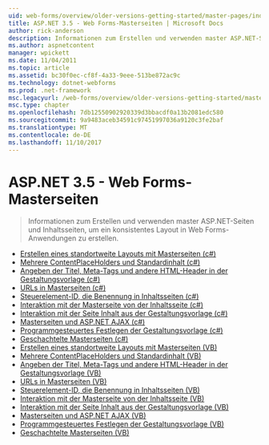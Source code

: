 ```yaml
---
uid: web-forms/overview/older-versions-getting-started/master-pages/index
title: ASP.NET 3.5 - Web Forms-Masterseiten | Microsoft Docs
author: rick-anderson
description: Informationen zum Erstellen und verwenden master ASP.NET-Seiten und Inhaltsseiten, um ein konsistentes Layout in Web Forms-Anwendungen zu erstellen.
ms.author: aspnetcontent
manager: wpickett
ms.date: 11/04/2011
ms.topic: article
ms.assetid: bc30f0ec-cf8f-4a33-9eee-513be872ac9c
ms.technology: dotnet-webforms
ms.prod: .net-framework
msc.legacyurl: /web-forms/overview/older-versions-getting-started/master-pages
msc.type: chapter
ms.openlocfilehash: 7db12550902920339d3bbacdf0a13b2081edc580
ms.sourcegitcommit: 9a9483aceb34591c97451997036a9120c3fe2baf
ms.translationtype: MT
ms.contentlocale: de-DE
ms.lasthandoff: 11/10/2017
---
```

<a name="aspnet-35---web-forms-master-pages"></a>ASP.NET 3.5 - Web Forms-Masterseiten
====================
> Informationen zum Erstellen und verwenden master ASP.NET-Seiten und Inhaltsseiten, um ein konsistentes Layout in Web Forms-Anwendungen zu erstellen.


- [Erstellen eines standortweite Layouts mit Masterseiten (c#)](creating-a-site-wide-layout-using-master-pages-cs.md)
- [Mehrere ContentPlaceHolders und Standardinhalt (c#)](multiple-contentplaceholders-and-default-content-cs.md)
- [Angeben der Titel, Meta-Tags und andere HTML-Header in der Gestaltungsvorlage (c#)](specifying-the-title-meta-tags-and-other-html-headers-in-the-master-page-cs.md)
- [URLs in Masterseiten (c#)](urls-in-master-pages-cs.md)
- [Steuerelement-ID, die Benennung in Inhaltsseiten (c#)](control-id-naming-in-content-pages-cs.md)
- [Interaktion mit der Masterseite von der Inhaltsseite (c#)](interacting-with-the-master-page-from-the-content-page-cs.md)
- [Interaktion mit der Seite Inhalt aus der Gestaltungsvorlage (c#)](interacting-with-the-content-page-from-the-master-page-cs.md)
- [Masterseiten und ASP.NET AJAX (c#)](master-pages-and-asp-net-ajax-cs.md)
- [Programmgesteuertes Festlegen der Gestaltungsvorlage (c#)](specifying-the-master-page-programmatically-cs.md)
- [Geschachtelte Masterseiten (c#)](nested-master-pages-cs.md)
- [Erstellen eines standortweite Layouts mit Masterseiten (VB)](creating-a-site-wide-layout-using-master-pages-vb.md)
- [Mehrere ContentPlaceHolders und Standardinhalt (VB)](multiple-contentplaceholders-and-default-content-vb.md)
- [Angeben der Titel, Meta-Tags und andere HTML-Header in der Gestaltungsvorlage (VB)](specifying-the-title-meta-tags-and-other-html-headers-in-the-master-page-vb.md)
- [URLs in Masterseiten (VB)](urls-in-master-pages-vb.md)
- [Steuerelement-ID, die Benennung in Inhaltsseiten (VB)](control-id-naming-in-content-pages-vb.md)
- [Interaktion mit der Masterseite von der Inhaltsseite (VB)](interacting-with-the-master-page-from-the-content-page-vb.md)
- [Interaktion mit der Seite Inhalt aus der Gestaltungsvorlage (VB)](interacting-with-the-content-page-from-the-master-page-vb.md)
- [Masterseiten und ASP.NET AJAX (VB)](master-pages-and-asp-net-ajax-vb.md)
- [Programmgesteuertes Festlegen der Gestaltungsvorlage (VB)](specifying-the-master-page-programmatically-vb.md)
- [Geschachtelte Masterseiten (VB)](nested-master-pages-vb.md)
